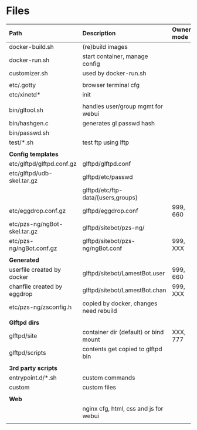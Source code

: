 # Files

| Path                               | Description                         |Owner, mode|
|:-----------------------------------|:------------------------------------|:----------|
| docker-build.sh                    | (re)build images                    |           |
| docker-run.sh                      | start container, manage config      |           |
| customizer.sh                      | used by docker-run.sh               |           |
|||                                                                        |
| etc/.gotty                         | browser terminal cfg                |           |
| etc/xinetd*                        | init                                |           |
|||                                                                        |
| bin/gltool.sh                      | handles user/group mgmt for webui   |           |
| bin/hashgen.c                      | generates gl passwd hash            |           |
| bin/passwd.sh                      |                                     |           |
| test/*.sh                          | test ftp using lftp                 |           |
|||
| **Config templates** ||
| etc/glftpd/glftpd.conf.gz          | glftpd/glftpd.conf                  |           |
| etc/glftpd/udb-skel.tar.gz         | glftpd/etc/passwd                   |           |
|                                    | glftpd/etc/ftp-data/{users,groups}  |           |
| etc/eggdrop.conf.gz                | glftpd/eggdrop.conf                 | 999, 660  | 
| etc/pzs-ng/ngBot-skel.tar.gz       | glftpd/sitebot/pzs-ng/              |           |
| etc/pzs-ng/ngBot.conf.gz           | glftpd/sitebot/pzs-ng/ngBot.conf    | 999, XXX  |
|||
| **Generated**||
| userfile created by docker         | glftpd/sitebot/LamestBot.user       | 999, 660  |
| chanfile created by eggdrop        | glftpd/sitebot/LamestBot.chan       | 999, XXX  |
| etc/pzs-ng/zsconfig.h              | copied by docker, changes need rebuild |        |
|||
| **Glftpd dirs**||
| glftpd/site                        | container dir (default) or bind mount |  XXX, 777  |
| glftpd/scripts                     | contents get copied to glftpd bin                |           |
|||
| **3rd party scripts** || 
| entrypoint.d/*.sh                  | custom commands                     |           |
| custom                             | custom files                        |           |
|||
| **Web** ||
|                                    | nginx cfg, html, css and js for webui             |           |
|||
